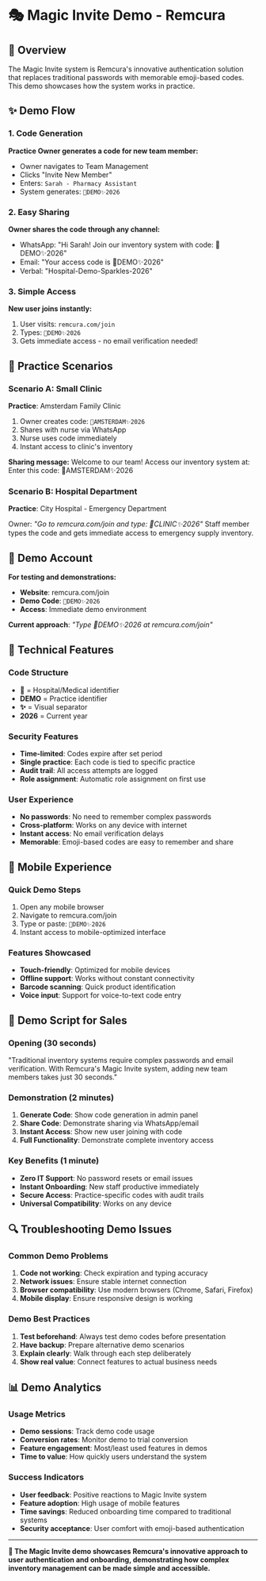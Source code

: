 # 🎭 Magic Invite Demo - Remcura

## 🎯 Overview

The Magic Invite system is Remcura's innovative authentication solution that replaces traditional passwords with memorable emoji-based codes. This demo showcases how the system works in practice.

## ✨ Demo Flow

### 1. Code Generation
**Practice Owner generates a code for new team member:**

- Owner navigates to Team Management
- Clicks "Invite New Member"
- Enters: `Sarah - Pharmacy Assistant`
- System generates: `🏥DEMO✨2026`

### 2. Easy Sharing
**Owner shares the code through any channel:**

- WhatsApp: "Hi Sarah! Join our inventory system with code: 🏥DEMO✨2026"
- Email: "Your access code is 🏥DEMO✨2026"  
- Verbal: "Hospital-Demo-Sparkles-2026"

### 3. Simple Access
**New user joins instantly:**

1. User visits: `remcura.com/join`
2. Types: `🏥DEMO✨2026`
3. Gets immediate access - no email verification needed!

## 🏥 Practice Scenarios

### Scenario A: Small Clinic
**Practice**: Amsterdam Family Clinic

1. Owner creates code: `🏥AMSTERDAM✨2026`
2. Shares with nurse via WhatsApp
3. Nurse uses code immediately
4. Instant access to clinic's inventory

**Sharing message:**
   Welcome to our team! Access our inventory system at:
   Enter this code: 🏥AMSTERDAM✨2026

### Scenario B: Hospital Department
**Practice**: City Hospital - Emergency Department

Owner: *"Go to remcura.com/join and type: 🏥CLINIC✨2026"*
Staff member types the code and gets immediate access to emergency supply inventory.

## 🎪 Demo Account
**For testing and demonstrations:**

- **Website**: remcura.com/join
- **Demo Code**: `🏥DEMO✨2026`
- **Access**: Immediate demo environment

**Current approach**: *"Type 🏥DEMO✨2026 at remcura.com/join"*

## 🔧 Technical Features

### Code Structure
- **🏥** = Hospital/Medical identifier
- **DEMO** = Practice identifier  
- **✨** = Visual separator
- **2026** = Current year

### Security Features
- **Time-limited**: Codes expire after set period
- **Single practice**: Each code is tied to specific practice
- **Audit trail**: All access attempts are logged
- **Role assignment**: Automatic role assignment on first use

### User Experience
- **No passwords**: No need to remember complex passwords
- **Cross-platform**: Works on any device with internet
- **Instant access**: No email verification delays
- **Memorable**: Emoji-based codes are easy to remember and share

## 📱 Mobile Experience

### Quick Demo Steps
1. Open any mobile browser
2. Navigate to remcura.com/join
3. Type or paste: `🏥DEMO✨2026`
4. Instant access to mobile-optimized interface

### Features Showcased
- **Touch-friendly**: Optimized for mobile devices
- **Offline support**: Works without constant connectivity
- **Barcode scanning**: Quick product identification
- **Voice input**: Support for voice-to-text code entry

## 🎯 Demo Script for Sales

### Opening (30 seconds)
"Traditional inventory systems require complex passwords and email verification. With Remcura's Magic Invite system, adding new team members takes just 30 seconds."

### Demonstration (2 minutes)
1. **Generate Code**: Show code generation in admin panel
2. **Share Code**: Demonstrate sharing via WhatsApp/email
3. **Instant Access**: Show new user joining with code
4. **Full Functionality**: Demonstrate complete inventory access

### Key Benefits (1 minute)
- **Zero IT Support**: No password resets or email issues
- **Instant Onboarding**: New staff productive immediately  
- **Secure Access**: Practice-specific codes with audit trails
- **Universal Compatibility**: Works on any device

## 🔍 Troubleshooting Demo Issues

### Common Demo Problems
1. **Code not working**: Check expiration and typing accuracy
2. **Network issues**: Ensure stable internet connection
3. **Browser compatibility**: Use modern browsers (Chrome, Safari, Firefox)
4. **Mobile display**: Ensure responsive design is working

### Demo Best Practices
1. **Test beforehand**: Always test demo codes before presentation
2. **Have backup**: Prepare alternative demo scenarios
3. **Explain clearly**: Walk through each step deliberately
4. **Show real value**: Connect features to actual business needs

## 📊 Demo Analytics

### Usage Metrics
- **Demo sessions**: Track demo code usage
- **Conversion rates**: Monitor demo to trial conversion
- **Feature engagement**: Most/least used features in demos
- **Time to value**: How quickly users understand the system

### Success Indicators
- **User feedback**: Positive reactions to Magic Invite system
- **Feature adoption**: High usage of mobile features
- **Time savings**: Reduced onboarding time compared to traditional systems
- **Security acceptance**: User comfort with emoji-based authentication

---

**🚀 The Magic Invite demo showcases Remcura's innovative approach to user authentication and onboarding, demonstrating how complex inventory management can be made simple and accessible.**